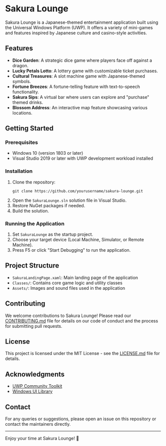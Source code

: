 # Sakura Lounge


Sakura Lounge is a Japanese-themed entertainment application built using the Universal Windows Platform (UWP). It offers a variety of mini-games and features inspired by Japanese culture and casino-style activities.

## Features

- **Dice Garden**: A strategic dice game where players face off against a dragon.
- **Lucky Petals Lotto**: A lottery game with customizable ticket purchases.
- **Cultural Treasures**: A slot machine game with Japanese-themed symbols.
- **Fortune Breezes**: A fortune-telling feature with text-to-speech functionality.
- **Sakura Sips**: A virtual bar where users can explore and "purchase" themed drinks.
- **Blossom Address**: An interactive map feature showcasing various locations.

## Getting Started

### Prerequisites

- Windows 10 (version 1803 or later)
- Visual Studio 2019 or later with UWP development workload installed

### Installation

1. Clone the repository:
   ```
   git clone https://github.com/yourusername/sakura-lounge.git
   ```
2. Open the `SakuraLounge.sln` solution file in Visual Studio.
3. Restore NuGet packages if needed.
4. Build the solution.

### Running the Application

1. Set `SakuraLounge` as the startup project.
2. Choose your target device (Local Machine, Simulator, or Remote Machine).
3. Press F5 or click "Start Debugging" to run the application.

## Project Structure

- `SakuraLandingPage.xaml`: Main landing page of the application
- `Classes/`: Contains core game logic and utility classes
- `Assets/`: Images and sound files used in the application

## Contributing

We welcome contributions to Sakura Lounge! Please read our [CONTRIBUTING.md](CONTRIBUTING.md) file for details on our code of conduct and the process for submitting pull requests.

## License

This project is licensed under the MIT License - see the [LICENSE.md](LICENSE.md) file for details.

## Acknowledgments

- [UWP Community Toolkit](https://github.com/windows-toolkit/WindowsCommunityToolkit)
- [Windows UI Library](https://github.com/microsoft/microsoft-ui-xaml)

## Contact

For any queries or suggestions, please open an issue on this repository or contact the maintainers directly.

---

Enjoy your time at Sakura Lounge! 🌸
